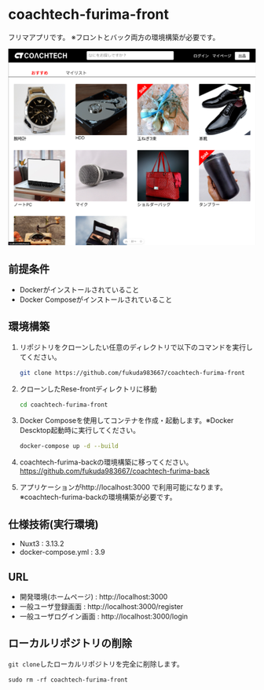 # coachtech-furima-front

フリマアプリです。
※フロントとバック両方の環境構築が必要です。

![サンプル画像](/img/ホーム画面.png)

## 前提条件
- Dockerがインストールされていること
- Docker Composeがインストールされていること

## 環境構築

1. リポジトリをクローンしたい任意のディレクトリで以下のコマンドを実行してください。

    ```bash
    git clone https://github.com/fukuda983667/coachtech-furima-front
    ```

2. クローンしたRese-frontディレクトリに移動

    ```bash
    cd coachtech-furima-front
    ```

3. Docker Composeを使用してコンテナを作成・起動します。※Docker Descktop起動時に実行してください。

    ```bash
    docker-compose up -d --build
    ```

4. coachtech-furima-backの環境構築に移ってください。https://github.com/fukuda983667/coachtech-furima-back

5. アプリケーションがhttp://localhost:3000 で利用可能になります。
   ※coachtech-furima-backの環境構築が必要です。

## 仕様技術(実行環境)

- Nuxt3 : 3.13.2
- docker-compose.yml : 3.9

## URL

- 開発環境(ホームページ) : http://localhost:3000
- 一般ユーザ登録画面 : http://localhost:3000/register
- 一般ユーザログイン画面 : http://localhost:3000/login


## ローカルリポジトリの削除  
`git clone`したローカルリポジトリを完全に削除します。  
```
sudo rm -rf coachtech-furima-front
```
